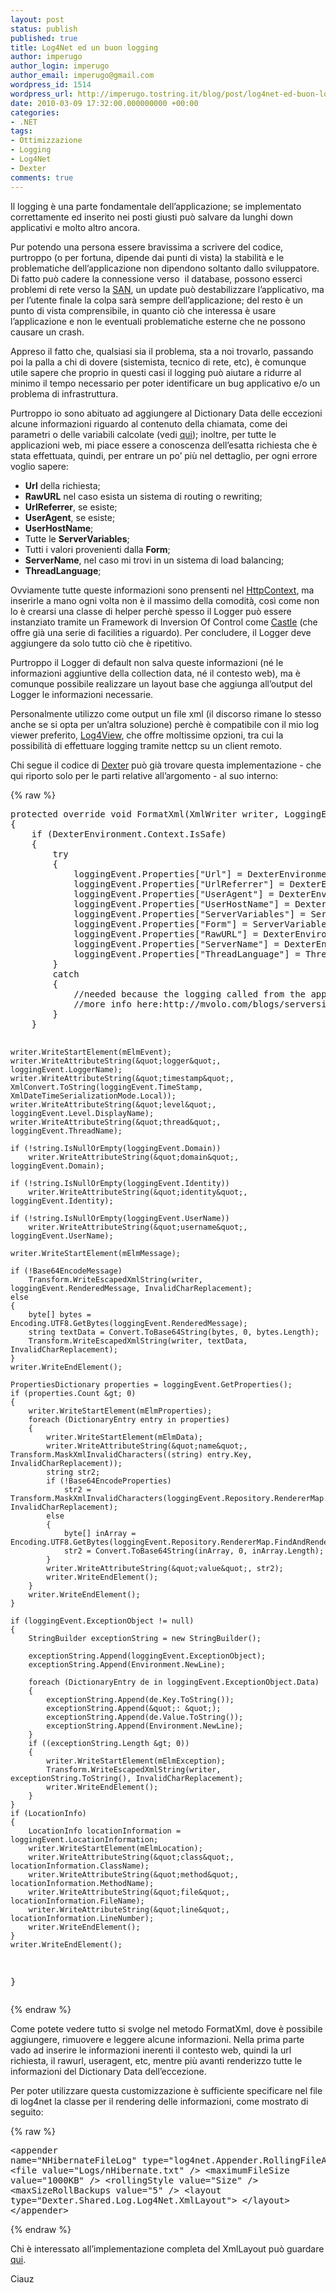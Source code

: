 ```yaml
---
layout: post
status: publish
published: true
title: Log4Net ed un buon logging
author: imperugo
author_login: imperugo
author_email: imperugo@gmail.com
wordpress_id: 1514
wordpress_url: http://imperugo.tostring.it/blog/post/log4net-ed-buon-logging/
date: 2010-03-09 17:32:00.000000000 +00:00
categories:
- .NET
tags:
- Ottimizzazione
- Logging
- Log4Net
- Dexter
comments: true
---
```

<p>Il logging è una parte fondamentale dell’applicazione; se implementato correttamente ed inserito nei posti giusti può salvare da lunghi down applicativi e molto altro ancora.</p>  <p>Pur potendo una persona essere bravissima a scrivere del codice, purtroppo (o per fortuna, dipende dai punti di vista) la stabilità e le problematiche dell’applicazione non dipendono soltanto dallo sviluppatore. Di fatto può cadere la connessione verso&#160; il database, possono esserci problemi di rete verso la <a title="SAN (Storage area network)" href="http://en.wikipedia.org/wiki/Storage_area_network" rel="nofollow" target="_blank">SAN</a>, un update può destabilizzare l’applicativo, ma per l’utente finale la colpa sarà sempre dell’applicazione; del resto è un punto di vista comprensibile, in quanto ciò che interessa è usare l’applicazione e non le eventuali problematiche esterne che ne possono causare un crash.</p>  <p>Appreso il fatto che, qualsiasi sia il problema, sta a noi trovarlo, passando poi la palla a chi di dovere (sistemista, tecnico di rete, etc), è comunque utile sapere che proprio in questi casi il logging può aiutare a ridurre al minimo il tempo necessario per poter identificare un bug applicativo e/o un problema di infrastruttura.</p>  <p>Purtroppo io sono abituato ad aggiungere al Dictionary Data delle eccezioni alcune informazioni riguardo al contenuto della chiamata, come dei parametri o delle variabili calcolate (vedi <a title="ASP.NET HealthMonitoring e le informazioni aggiuntive delle eccezioni" href="http://tostring.it/blog/post/aspnet-healthmonitoring-e-le-informazioni-aggiuntive-delle-eccezioni" target="_blank">qui</a>); inoltre, per tutte le applicazioni web, mi piace essere a conoscenza dell’esatta richiesta che è stata effettuata, quindi, per entrare un po’ più nel dettaglio, per ogni errore voglio sapere:</p>  <ul>   <li><strong>Url</strong> della richiesta; </li>    <li><strong>RawURL</strong> nel caso esista un sistema di routing o rewriting; </li>    <li><strong>UrlReferrer</strong>, se esiste; </li>    <li><strong>UserAgent</strong>, se esiste; </li>    <li><strong>UserHostName</strong>; </li>    <li>Tutte le <strong>ServerVariables</strong>; </li>    <li>Tutti i valori provenienti dalla <strong>Form</strong>; </li>    <li><strong>ServerName</strong>, nel caso mi trovi in un sistema di load balancing; </li>    <li><strong>ThreadLanguage</strong>; </li> </ul>  <p>Ovviamente tutte queste informazioni sono prensenti nel <a title="HttpContext" href="http://msdn.microsoft.com/en-us/library/system.web.httpcontext.aspx" rel="nofollow" target="_blank">HttpContext</a>, ma inserirle a mano ogni volta non è il massimo della comodità, così come non lo è crearsi una classe di helper perchè spesso il Logger può essere instanziato tramite un Framework di Inversion Of Control come <a title="Catle Project" href="http://www.castleproject.org/" rel="nofollow" target="_blank">Castle</a> (che offre già una serie di facilities a riguardo). Per concludere, il Logger deve aggiungere da solo tutto ciò che è ripetitivo.</p>  <p>Purtroppo il Logger di default non salva queste informazioni (né le informazioni aggiuntive della collection data, né il contesto web), ma è comunque possibile realizzare un layout base che aggiunga all’output del Logger le informazioni necessarie.</p>  <p>Personalmente utilizzo come output un file xml (il discorso rimane lo stesso anche se si opta per un’altra soluzione) perchè è compatibile con il mio log viewer preferito, <a title="Log4View" href="http://www.log4view.com/" rel="nofollow" target="_blank">Log4View</a>, che offre moltissime opzioni, tra cui la possibilità di effettuare logging tramite nettcp su un client remoto.</p>  <p>Chi segue il codice di <a title="Dexter Blog Engine" href="http://dexterblogengine.codeplex.com/" rel="nofollow" target="_blank">Dexter</a> può già trovare questa implementazione - che qui riporto solo per le parti relative all’argomento - al suo interno:</p>  {% raw %}<pre class="brush: csharp; ruler: true;">protected override void FormatXml(XmlWriter writer, LoggingEvent loggingEvent)
{
    if (DexterEnvironment.Context.IsSafe)
    {
        try
        {
            loggingEvent.Properties[&quot;Url&quot;] = DexterEnvironment.Context.CurrentRequestUri;
            loggingEvent.Properties[&quot;UrlReferrer&quot;] = DexterEnvironment.Context.CurrentUrlReferrer;
            loggingEvent.Properties[&quot;UserAgent&quot;] = DexterEnvironment.Context.CurrentUserAgent;
            loggingEvent.Properties[&quot;UserHostName&quot;] = DexterEnvironment.Context.CurrentUserHostName;
            loggingEvent.Properties[&quot;ServerVariables&quot;] = ServerVariables(DexterEnvironment.Context.CurrentServerVariables);
            loggingEvent.Properties[&quot;Form&quot;] = ServerVariables(DexterEnvironment.Context.CurrentForm);
            loggingEvent.Properties[&quot;RawURL&quot;] = DexterEnvironment.Context.CurrentRawUrl;//ctx.Request.RawUrl;
            loggingEvent.Properties[&quot;ServerName&quot;] = DexterEnvironment.Context.CurrentServerMachineName;
            loggingEvent.Properties[&quot;ThreadLanguage&quot;] = Thread.CurrentThread.CurrentCulture.DisplayName;
        }
        catch
        {
            //needed because the logging called from the appliction start che throw a new exception
            //more info here:http://mvolo.com/blogs/serverside/archive/2007/11/10/Integrated-mode-Request-is-not-available-in-this-context-in-Application_5F00_Start.aspx
        }
    }

    writer.WriteStartElement(mElmEvent);
    writer.WriteAttributeString(&quot;logger&quot;, loggingEvent.LoggerName);
    writer.WriteAttributeString(&quot;timestamp&quot;, XmlConvert.ToString(loggingEvent.TimeStamp, XmlDateTimeSerializationMode.Local));
    writer.WriteAttributeString(&quot;level&quot;, loggingEvent.Level.DisplayName);
    writer.WriteAttributeString(&quot;thread&quot;, loggingEvent.ThreadName);
    
    if (!string.IsNullOrEmpty(loggingEvent.Domain))
        writer.WriteAttributeString(&quot;domain&quot;, loggingEvent.Domain);

    if (!string.IsNullOrEmpty(loggingEvent.Identity))
        writer.WriteAttributeString(&quot;identity&quot;, loggingEvent.Identity);

    if (!string.IsNullOrEmpty(loggingEvent.UserName))
        writer.WriteAttributeString(&quot;username&quot;, loggingEvent.UserName);

    writer.WriteStartElement(mElmMessage);

    if (!Base64EncodeMessage)
        Transform.WriteEscapedXmlString(writer, loggingEvent.RenderedMessage, InvalidCharReplacement);
    else
    {
        byte[] bytes = Encoding.UTF8.GetBytes(loggingEvent.RenderedMessage);
        string textData = Convert.ToBase64String(bytes, 0, bytes.Length);
        Transform.WriteEscapedXmlString(writer, textData, InvalidCharReplacement);
    }
    writer.WriteEndElement();
    
    PropertiesDictionary properties = loggingEvent.GetProperties();
    if (properties.Count &gt; 0)
    {
        writer.WriteStartElement(mElmProperties);
        foreach (DictionaryEntry entry in properties)
        {
            writer.WriteStartElement(mElmData);
            writer.WriteAttributeString(&quot;name&quot;, Transform.MaskXmlInvalidCharacters((string) entry.Key, InvalidCharReplacement));
            string str2;
            if (!Base64EncodeProperties)
                str2 = Transform.MaskXmlInvalidCharacters(loggingEvent.Repository.RendererMap.FindAndRender(entry.Value), InvalidCharReplacement);
            else
            {
                byte[] inArray = Encoding.UTF8.GetBytes(loggingEvent.Repository.RendererMap.FindAndRender(entry.Value));
                str2 = Convert.ToBase64String(inArray, 0, inArray.Length);
            }
            writer.WriteAttributeString(&quot;value&quot;, str2);
            writer.WriteEndElement();
        }
        writer.WriteEndElement();
    }
    
    if (loggingEvent.ExceptionObject != null)
    {
        StringBuilder exceptionString = new StringBuilder();

        exceptionString.Append(loggingEvent.ExceptionObject);
        exceptionString.Append(Environment.NewLine);

        foreach (DictionaryEntry de in loggingEvent.ExceptionObject.Data)
        {
            exceptionString.Append(de.Key.ToString());
            exceptionString.Append(&quot;: &quot;);
            exceptionString.Append(de.Value.ToString());
            exceptionString.Append(Environment.NewLine);
        }
        if ((exceptionString.Length &gt; 0))
        {
            writer.WriteStartElement(mElmException);
            Transform.WriteEscapedXmlString(writer, exceptionString.ToString(), InvalidCharReplacement);
            writer.WriteEndElement();
        }
    }
    if (LocationInfo)
    {
        LocationInfo locationInformation = loggingEvent.LocationInformation;
        writer.WriteStartElement(mElmLocation);
        writer.WriteAttributeString(&quot;class&quot;, locationInformation.ClassName);
        writer.WriteAttributeString(&quot;method&quot;, locationInformation.MethodName);
        writer.WriteAttributeString(&quot;file&quot;, locationInformation.FileName);
        writer.WriteAttributeString(&quot;line&quot;, locationInformation.LineNumber);
        writer.WriteEndElement();
    }
    writer.WriteEndElement();
}</pre>{% endraw %}

<p>Come potete vedere tutto si svolge nel metodo FormatXml, dove è possibile aggiungere, rimuovere e leggere alcune informazioni. Nella prima parte vado ad inserire le informazioni inerenti il contesto web, quindi la url richiesta, il rawurl, useragent, etc, mentre più avanti renderizzo tutte le informazioni del Dictionary Data dell’eccezione.</p>

<p>Per poter utilizzare questa customizzazione è sufficiente specificare nel file di log4net la classe per il rendering delle informazioni, come mostrato di seguito:</p>

{% raw %}<pre class="brush: xml; ruler: true;">&lt;appender name=&quot;NHibernateFileLog&quot; type=&quot;log4net.Appender.RollingFileAppender&quot;&gt;
    &lt;file value=&quot;Logs/nHibernate.txt&quot; /&gt;
    &lt;maximumFileSize value=&quot;1000KB&quot; /&gt;
    &lt;rollingStyle value=&quot;Size&quot; /&gt;
    &lt;maxSizeRollBackups value=&quot;5&quot; /&gt;
    &lt;layout type=&quot;Dexter.Shared.Log.Log4Net.XmlLayout&quot;&gt;
    &lt;/layout&gt;
&lt;/appender&gt;</pre>{% endraw %}

<p>Chi è interessato all’implementazione completa del XmlLayout può guardare <a title="XmlLayoutBase for extended log" href="http://dexterblogengine.codeplex.com/SourceControl/changeset/view/45891#634177" rel="nofollow" target="_blank">qui</a>.</p>

<p>Ciauz</p>
